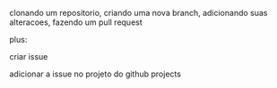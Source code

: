 clonando um repositorio, criando uma nova branch, adicionando suas alteracoes, fazendo um pull request


plus:

criar issue

adicionar a issue no projeto do github projects

